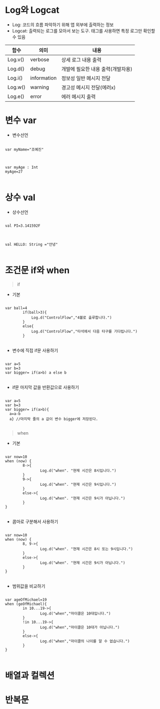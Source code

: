 # Log와 Logcat
* Log: 코드의 흐름 파악하기 위해 앱 외부에 출력하는 정보
* Logcat: 출력되는 로그를 모아서 보는 도구. 태그를 사용하면 특정 로그만 확인할 수 있음

|함수|의미|내용|
|---|---|-----|
|Log.v()|verbose|상세 로그 내용 출력|
|Log.d()|debug|개발에 필요한 내용 출력(개발자용)|
|Log.i()|information|정보성 일반 메시지 전달|
|Log.w()|warning|경고성 메시지 전달(에러x)|
|Log.e()|error|에러 메시지 출력|

# 변수 var

* 변수선언

<pre>
<code>
var myName="조예진"
</code>
</pre>

<pre>
<code>
var myAge : Int
myAge=27 
</code>
</pre>

# 상수 val
* 상수선언
<pre>
<code>
val PI=3.141592F
</code>
</pre>

<pre>
<code>
val HELLO: String ="안녕"
</code>
</pre>

# 조건문 if와 when
> if
* 기본
<pre>
<code>
var ball=4
        if(ball>3){
            Log.d("ControlFlow","4볼로 출루합니다.")
        }
        else{
            Log.d("ControlFlow","타석에서 다음 타구를 기다립니다.")
        }
</code>
</pre>

* 변수에 직접 if문 사용하기
<pre>
<code>
var a=5
var b=3
var bigger= if(a>b) a else b
</code>
</pre>

* if문 마지막 값을 반환값으로 사용하기
<pre>
<code>
var a=5
var b=3
var bigger= if(a>b){
  a=a-b
  a} //마지막 줄의 a 값이 변수 bigger에 저장된다.
</code>
</pre>

> when 
* 기본
<pre>
<code>
var now=10
when (now) {
        8->{
                Log.d("when". "현재 시간은 8시입니다.")
        }
        9->{
                Log.d("when". "현재 시간은 9시입니다.")
        }
        else->{
                Log.d("when". "현재 시간은 9시가 아닙니다.")
        }
}        
</code>
</pre>     

* 콤마로 구분해서 사용하기
<pre>
<code>
var now=10
when (now) {
        8, 9->{
                Log.d("when". "현재 시간은 8시 또는 9시입니다.")
        }
        else->{
                Log.d("when". "현재 시간은 9시가 아닙니다.")
        }
}
</code>
</pre> 

* 범위값을 비교하기
<pre>
<code>
var ageOfMichael=19
when (geOfMichael){
        in 10...19->{
                Log.d("when","마이클은 10대입니다.")
        }
        !in 10...19->{
                Log.d("when","마이클은 10대가 아닙니다.")
        }
        else->{
                Log.d("when","마이클의 나이를 알 수 없습니다.")
        }
}
</code>
</pre>
# 배열과 컬렉션


# 반복문
